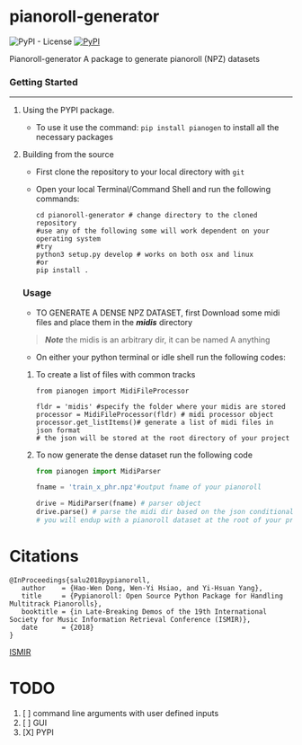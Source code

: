 # pianoroll-generator
![PyPI - License](https://img.shields.io/pypi/l/pianogen)
[![PyPI](https://img.shields.io/pypi/v/pianogen)](https://pypi.org/project/pianogen/)

Pianoroll-generator A package to generate pianoroll (NPZ) datasets

### Getting Started
------------------------
1. Using the PYPI package.
   - To use it use the command: `pip install pianogen` to install all the necessary packages

2. Building from the source 
   - First clone the repository to your local directory with `git`
   - Open your local Terminal/Command Shell and run the following commands:
   
      ```shell
      cd pianoroll-generator # change directory to the cloned repository
      #use any of the following some will work dependent on your operating system
      #try
      python3 setup.py develop # works on both osx and linux
      #or
      pip install . 
      ```
    
    ### Usage
    - TO GENERATE A DENSE NPZ DATASET, first Download some midi files and place them in the ***midis*** directory 
    > ***Note*** the midis is an arbitrary dir, it can be named A anything
    - On either your python terminal or idle shell run the following codes:
    1. To create a list of files with common tracks
 
        ```PY
        from pianogen import MidiFileProcessor

        fldr = 'midis' #specify the folder where your midis are stored
        processor = MidiFileProcessor(fldr) # midi processor object
        processor.get_listItems()# generate a list of midi files in json format
        # the json will be stored at the root directory of your project
        ```
    2. To now generate the dense dataset run the following  code
        ```py
        from pianogen import MidiParser
        
        fname = 'train_x_phr.npz'#output fname of your pianoroll
        
        drive = MidiParser(fname) # parser object
        drive.parse() # parse the midi dir based on the json conditional list of same track files
        # you will endup with a pianoroll dataset at the root of your project dir
        ```
Citations
========
```
@InProceedings{salu2018pypianoroll,
   author    = {Hao-Wen Dong, Wen-Yi Hsiao, and Yi-Hsuan Yang},
   title     = {Pypianoroll: Open Source Python Package for Handling Multitrack Pianorolls},
   booktitle = {in Late-Breaking Demos of the 19th International Society for Music Information Retrieval Conference (ISMIR)},
   date      = {2018}
}
```
[ISMIR](https://salu133445.github.io/pypianoroll/pdf/pypianoroll-ismir2018-lbd-paper.pdf)

TODO
==================
1. [ ] command line arguments with user defined inputs
2. [ ] GUI
3. [X] PYPI
        
    
    
    
    
    
